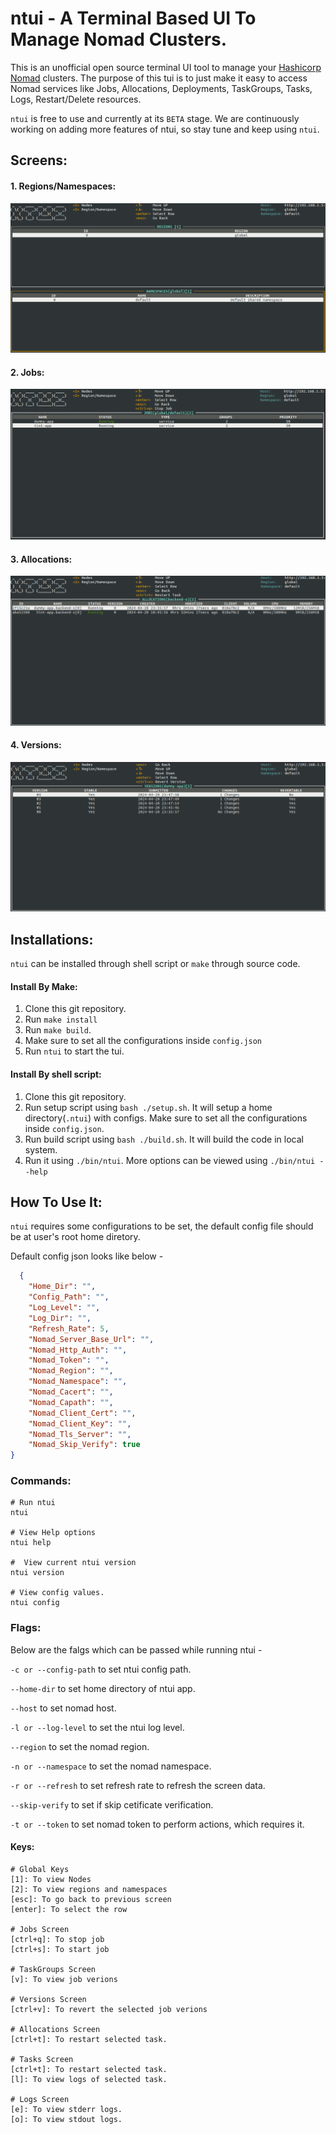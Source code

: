 # ntui - A Terminal Based UI To Manage Nomad Clusters.

This is an unofficial open source terminal UI tool to manage your [Hashicorp Nomad](https://www.nomadproject.io/) clusters. The purpose of this tui is to just make it easy to access Nomad services like Jobs, Allocations, Deployments, TaskGroups, Tasks, Logs, Restart/Delete resources.

`ntui` is free to use and currently at its `BETA` stage. We are continuously working on adding more features of ntui, so stay tune and keep using `ntui`.

## Screens:
#### 1. Regions/Namespaces:

![ntui Regions/Namespaces](https://github.com/SHAPPY0/ntui/blob/main/assets/images/regions_namespace.png)

#### 2. Jobs:

![ntui Jobs](https://github.com/SHAPPY0/ntui/blob/main/assets/images/jobs.png)

#### 3. Allocations:
![ntui Allocations](https://github.com/SHAPPY0/ntui/blob/main/assets/images/allocations.png)

#### 4. Versions:
![ntui Versions](https://github.com/SHAPPY0/ntui/blob/main/assets/images/versions.png)

## Installations:
`ntui` can be installed through shell script or `make` through source code. 

#### Install By Make:
1. Clone this git repository.
2. Run `make install`
3. Run `make build`.
4. Make sure to set all the configurations inside `config.json`
5. Run `ntui` to start the tui.

#### Install By shell script:
1. Clone this git repository.
2. Run setup script using `bash ./setup.sh`. It will setup a home directory(`.ntui`) with configs. Make sure to set all the configurations inside `config.json`.
3. Run build script using `bash ./build.sh`. It will build the code in local system.
4. Run it using `./bin/ntui`. More options can be viewed using `./bin/ntui --help`  

## How To Use It:

`ntui` requires some configurations to be set, the default config file should be at user's root home diretory.

Default config json looks like below - 

```json
  {
    "Home_Dir": "",
    "Config_Path": "",
    "Log_Level": "",
    "Log_Dir": "",
    "Refresh_Rate": 5, 
    "Nomad_Server_Base_Url": "",
    "Nomad_Http_Auth": "",
    "Nomad_Token": "",
    "Nomad_Region": "",
    "Nomad_Namespace": "",
    "Nomad_Cacert": "",
    "Nomad_Capath": "",
    "Nomad_Client_Cert": "",
    "Nomad_Client_Key": "",
    "Nomad_Tls_Server": "",
    "Nomad_Skip_Verify": true
}
```

### Commands:
```shell
# Run ntui
ntui

# View Help options
ntui help

#  View current ntui version
ntui version

# View config values.
ntui config 
```
### Flags:

Below are the falgs which can be passed while running ntui - 

`-c or --config-path` to set ntui config path.

`--home-dir` to  set home directory of ntui app.

`--host` to set nomad host.

`-l or --log-level` to set the ntui log level.

`--region` to set the nomad region.

`-n or --namespace` to set the nomad namespace.

`-r or --refresh` to set refresh rate to refresh the screen data.

`--skip-verify` to set if skip cetificate verification.

`-t or --token` to set nomad token to perform actions, which requires it.

#### Keys:
```shell
# Global Keys
[1]: To view Nodes
[2]: To view regions and namespaces 
[esc]: To go back to previous screen
[enter]: To select the row

# Jobs Screen
[ctrl+q]: To stop job
[ctrl+s]: To start job

# TaskGroups Screen
[v]: To view job verions

# Versions Screen
[ctrl+v]: To revert the selected job verions

# Allocations Screen
[ctrl+t]: To restart selected task.

# Tasks Screen
[ctrl+t]: To restart selected task.
[l]: To view logs of selected task.

# Logs Screen
[e]: To view stderr logs.
[o]: To view stdout logs.

